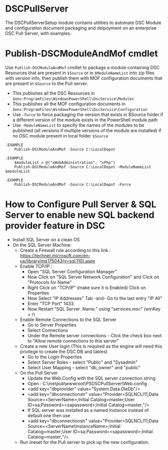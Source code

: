 # DSCPullServer 

The DSCPullServerSetup module contains utilities to automate DSC Module and configuration document packaging and delpoyment on an enterprise DSC Pull Server, with examples.

# Publish-DSCModuleAndMof cmdlet

Use `Publish-DSCModuleAndMof` cmdlet to package a module containing DSC Resources that are present in `$Source` or in `$ModuleNameList` into zip files with version info, then publish them with MOF configuration documents that are present in `$Source` to the Pull server. 

- This publishes all the DSC Resources in `$env:ProgramFiles\WindowsPowerShell\DscService\Modules`
- This publishes all the MOF configuration documents in `$env:ProgramFiles\WindowsPowerShell\DscService\Configuration`
- Use `-Force` to force packaging the version that exists in $Source folder if a different version of the module exists in the PowerShell module path
- Use `-ModuleNameList` to specify the names of the modules to be published (all versions if multiple versions of the module are installed) if no DSC module present in local folder `$Source`

```
.EXAMPLE
    Publish-DSCModuleAndMof -Source C:\LocalDepot
       
.EXAMPLE
    $moduleList = @("xWebAdministration", "xPhp")
    Publish-DSCModuleAndMof -Source C:\LocalDepot -ModuleNameList $moduleList

.EXAMPLE
    Publish-DSCModuleAndMof -Source C:\LocalDepot -Force
```

# How to Configure Pull Server & SQL Server to enable new SQL backend provider feature in DSC

- Install SQL Server on a clean OS 
- On the SQL Server Machine:
     - Create a Firewall rule according to this link : https://technet.microsoft.com/en-us/library/ms175043(v=sql.110).aspx
     - Enable TCP/IP :
       - Open "SQL Server Configuration Manager"
       - Now Click on "SQL Server Network Configuration" and Click on "Protocols for Name"
       - Right Click on "TCP/IP" (make sure it is Enabled) Click on Properties
       - Now Select "IP Addresses" Tab -and- Go to the last entry "IP All"
       - Enter "TCP Port" 1433.
       - Now Restart "SQL Server .Name." using "services.msc" (winKey + r)
     - Enable Remote Connections to the SQL Server 
       - Go to Server Properties
       - Select Connections
       - Under the Remote server connections - Click the check box next to "Allow remote connections to this server"
     - Create a new User login (This is required as the engine will need this privilege to create the DSC DB and tables)
       - Go to the Login Properties
       - Select Server Roles - select "Public" and "Sysadmin"
       - Select User Mapping - select "db_owner" and "public"
     - On the Pull Server
       - Update the Web.Config with the SQL server connection string
       -  Open : C:\inetpub\wwwroot\PSDSCPullServer\Web.config
       - &lt;add key="dbprovider" value="System.Data.OleDb"/&gt;
       - &lt;add key="dbconnectionstr" value="Provider=SQLNCLI11;Data Source=&lt;ServerName&gt;;Initial Catalog=master;User ID=sa;Password=&lt;sapassword&gt;;Initial Catalog=master;"/&gt;
       - If SQL server was installed as a named Instance instead of default one then use
       - &lt;add key="dbconnectionstr" value="Provider=SQLNCLI11;Data Source=&lt;ServerName\InstanceName&gt;;Initial Catalog=master;User ID=sa;Password=&lt;sapassword&gt;;Initial Catalog=master;"/&gt;
     - Run iireset for the Pull server to pick up the new configuration.
